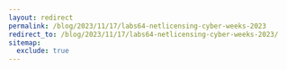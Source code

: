 ```yaml
---
layout: redirect
permalink: /blog/2023/11/17/labs64-netlicensing-cyber-weeks-2023
redirect_to: /blog/2023/11/17/labs64-netlicensing-cyber-weeks-2023/
sitemap:
  exclude: true
---
```

